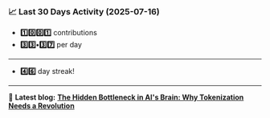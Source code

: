 <!--START_STATS-->
### 📈 Last 30 Days Activity (2025-07-16)  
- **1️⃣0️⃣0️⃣1️⃣** contributions  
- **3️⃣3️⃣•3️⃣7️⃣** per day
---
- **4️⃣6️⃣** day streak!
---
📝 **Latest blog:** [**The Hidden Bottleneck in AI's Brain: Why Tokenization Needs a Revolution**](https://andriak.com/blog/tokenization-revolution)
<!--END_STATS-->
